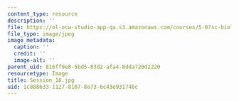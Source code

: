 ```yaml
---
content_type: resource
description: ''
file: https://ol-ocw-studio-app-qa.s3.amazonaws.com/courses/5-07sc-biological-chemistry-i-fall-2013/1c888633112781078e736c43e93174bc_Session_18.jpg
file_type: image/jpeg
image_metadata:
  caption: ''
  credit: ''
  image-alt: ''
parent_uid: 816ff9e8-5bd5-83d2-afa4-8dda720d2220
resourcetype: Image
title: Session_18.jpg
uid: 1c888633-1127-8107-8e73-6c43e93174bc
---
```

